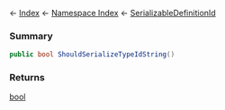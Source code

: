 ← [Index](Api-Index) ← [Namespace Index](Namespace-Index) ← [SerializableDefinitionId](VRage.ObjectBuilders.SerializableDefinitionId)

### Summary

```csharp
public bool ShouldSerializeTypeIdString()
```

### Returns

[bool](https://docs.microsoft.com/en-us/dotnet/api/system.boolean?view=netframework-4.6)

